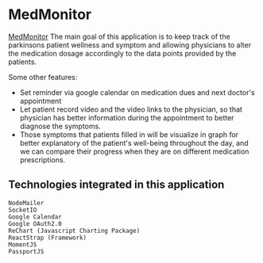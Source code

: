 # MedMonitor
[MedMonitor](med-monitor.herokuapp.com)
The main goal of this application is to keep track of the parkinsons patient wellness and symptom and allowing physicians to alter the medication dosage accordingly to the data points provided by the patients. 

Some other features:
- Set reminder via google calendar on medication dues and next doctor's appointment
- Let patient record video and the video links to the physician, so that physician has better information during the appointment to better diagnose the symptoms. 
- Those symptoms that patients filled in will be visualize in graph for better explanatory of the patient's well-being throughout the day, and we can compare their progress when they are on different medication prescriptions. 

## Technologies integrated in this application 

    NodeMailer
    SocketIO
    Google Calendar 
    Google OAuth2.0
    ReChart (Javascript Charting Package)
    ReactStrap (Framework)
    MomentJS
    PassportJS

